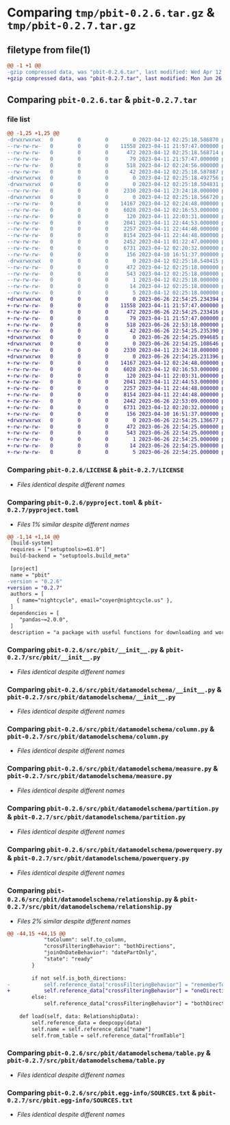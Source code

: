# Comparing `tmp/pbit-0.2.6.tar.gz` & `tmp/pbit-0.2.7.tar.gz`

## filetype from file(1)

```diff
@@ -1 +1 @@
-gzip compressed data, was "pbit-0.2.6.tar", last modified: Wed Apr 12 02:25:18 2023, max compression
+gzip compressed data, was "pbit-0.2.7.tar", last modified: Mon Jun 26 22:54:25 2023, max compression
```

## Comparing `pbit-0.2.6.tar` & `pbit-0.2.7.tar`

### file list

```diff
@@ -1,25 +1,25 @@
-drwxrwxrwx   0        0        0        0 2023-04-12 02:25:18.586870 pbit-0.2.6/
--rw-rw-rw-   0        0        0    11558 2023-04-11 21:57:47.000000 pbit-0.2.6/LICENSE
--rw-rw-rw-   0        0        0      472 2023-04-12 02:25:18.568714 pbit-0.2.6/PKG-INFO
--rw-rw-rw-   0        0        0       79 2023-04-11 21:57:47.000000 pbit-0.2.6/README.md
--rw-rw-rw-   0        0        0      518 2023-04-12 02:24:56.000000 pbit-0.2.6/pyproject.toml
--rw-rw-rw-   0        0        0       42 2023-04-12 02:25:18.587887 pbit-0.2.6/setup.cfg
-drwxrwxrwx   0        0        0        0 2023-04-12 02:25:18.492756 pbit-0.2.6/src/
-drwxrwxrwx   0        0        0        0 2023-04-12 02:25:18.504831 pbit-0.2.6/src/pbit/
--rw-rw-rw-   0        0        0     2330 2023-04-11 23:24:18.000000 pbit-0.2.6/src/pbit/__init__.py
-drwxrwxrwx   0        0        0        0 2023-04-12 02:25:18.566720 pbit-0.2.6/src/pbit/datamodelschema/
--rw-rw-rw-   0        0        0    14167 2023-04-12 02:24:48.000000 pbit-0.2.6/src/pbit/datamodelschema/__init__.py
--rw-rw-rw-   0        0        0     6028 2023-04-12 02:16:53.000000 pbit-0.2.6/src/pbit/datamodelschema/column.py
--rw-rw-rw-   0        0        0      120 2023-04-11 22:03:31.000000 pbit-0.2.6/src/pbit/datamodelschema/dax.py
--rw-rw-rw-   0        0        0     2041 2023-04-11 22:44:53.000000 pbit-0.2.6/src/pbit/datamodelschema/measure.py
--rw-rw-rw-   0        0        0     2257 2023-04-11 22:44:48.000000 pbit-0.2.6/src/pbit/datamodelschema/partition.py
--rw-rw-rw-   0        0        0     8154 2023-04-11 22:44:48.000000 pbit-0.2.6/src/pbit/datamodelschema/powerquery.py
--rw-rw-rw-   0        0        0     2452 2023-04-11 01:22:47.000000 pbit-0.2.6/src/pbit/datamodelschema/relationship.py
--rw-rw-rw-   0        0        0     6731 2023-04-12 02:20:32.000000 pbit-0.2.6/src/pbit/datamodelschema/table.py
--rw-rw-rw-   0        0        0      156 2023-04-10 16:51:37.000000 pbit-0.2.6/src/pbit/datamodelschema/typeholder.py
-drwxrwxrwx   0        0        0        0 2023-04-12 02:25:18.540415 pbit-0.2.6/src/pbit.egg-info/
--rw-rw-rw-   0        0        0      472 2023-04-12 02:25:18.000000 pbit-0.2.6/src/pbit.egg-info/PKG-INFO
--rw-rw-rw-   0        0        0      543 2023-04-12 02:25:18.000000 pbit-0.2.6/src/pbit.egg-info/SOURCES.txt
--rw-rw-rw-   0        0        0        1 2023-04-12 02:25:18.000000 pbit-0.2.6/src/pbit.egg-info/dependency_links.txt
--rw-rw-rw-   0        0        0       14 2023-04-12 02:25:18.000000 pbit-0.2.6/src/pbit.egg-info/requires.txt
--rw-rw-rw-   0        0        0        5 2023-04-12 02:25:18.000000 pbit-0.2.6/src/pbit.egg-info/top_level.txt
+drwxrwxrwx   0        0        0        0 2023-06-26 22:54:25.234394 pbit-0.2.7/
+-rw-rw-rw-   0        0        0    11558 2023-04-11 21:57:47.000000 pbit-0.2.7/LICENSE
+-rw-rw-rw-   0        0        0      472 2023-06-26 22:54:25.233416 pbit-0.2.7/PKG-INFO
+-rw-rw-rw-   0        0        0       79 2023-04-11 21:57:47.000000 pbit-0.2.7/README.md
+-rw-rw-rw-   0        0        0      518 2023-06-26 22:53:18.000000 pbit-0.2.7/pyproject.toml
+-rw-rw-rw-   0        0        0       42 2023-06-26 22:54:25.235390 pbit-0.2.7/setup.cfg
+drwxrwxrwx   0        0        0        0 2023-06-26 22:54:25.094685 pbit-0.2.7/src/
+drwxrwxrwx   0        0        0        0 2023-06-26 22:54:25.108646 pbit-0.2.7/src/pbit/
+-rw-rw-rw-   0        0        0     2330 2023-04-11 23:24:18.000000 pbit-0.2.7/src/pbit/__init__.py
+drwxrwxrwx   0        0        0        0 2023-06-26 22:54:25.231396 pbit-0.2.7/src/pbit/datamodelschema/
+-rw-rw-rw-   0        0        0    14167 2023-04-12 02:24:48.000000 pbit-0.2.7/src/pbit/datamodelschema/__init__.py
+-rw-rw-rw-   0        0        0     6028 2023-04-12 02:16:53.000000 pbit-0.2.7/src/pbit/datamodelschema/column.py
+-rw-rw-rw-   0        0        0      120 2023-04-11 22:03:31.000000 pbit-0.2.7/src/pbit/datamodelschema/dax.py
+-rw-rw-rw-   0        0        0     2041 2023-04-11 22:44:53.000000 pbit-0.2.7/src/pbit/datamodelschema/measure.py
+-rw-rw-rw-   0        0        0     2257 2023-04-11 22:44:48.000000 pbit-0.2.7/src/pbit/datamodelschema/partition.py
+-rw-rw-rw-   0        0        0     8154 2023-04-11 22:44:48.000000 pbit-0.2.7/src/pbit/datamodelschema/powerquery.py
+-rw-rw-rw-   0        0        0     2442 2023-06-26 22:53:09.000000 pbit-0.2.7/src/pbit/datamodelschema/relationship.py
+-rw-rw-rw-   0        0        0     6731 2023-04-12 02:20:32.000000 pbit-0.2.7/src/pbit/datamodelschema/table.py
+-rw-rw-rw-   0        0        0      156 2023-04-10 16:51:37.000000 pbit-0.2.7/src/pbit/datamodelschema/typeholder.py
+drwxrwxrwx   0        0        0        0 2023-06-26 22:54:25.136677 pbit-0.2.7/src/pbit.egg-info/
+-rw-rw-rw-   0        0        0      472 2023-06-26 22:54:25.000000 pbit-0.2.7/src/pbit.egg-info/PKG-INFO
+-rw-rw-rw-   0        0        0      543 2023-06-26 22:54:25.000000 pbit-0.2.7/src/pbit.egg-info/SOURCES.txt
+-rw-rw-rw-   0        0        0        1 2023-06-26 22:54:25.000000 pbit-0.2.7/src/pbit.egg-info/dependency_links.txt
+-rw-rw-rw-   0        0        0       14 2023-06-26 22:54:25.000000 pbit-0.2.7/src/pbit.egg-info/requires.txt
+-rw-rw-rw-   0        0        0        5 2023-06-26 22:54:25.000000 pbit-0.2.7/src/pbit.egg-info/top_level.txt
```

### Comparing `pbit-0.2.6/LICENSE` & `pbit-0.2.7/LICENSE`

 * *Files identical despite different names*

### Comparing `pbit-0.2.6/pyproject.toml` & `pbit-0.2.7/pyproject.toml`

 * *Files 1% similar despite different names*

```diff
@@ -1,14 +1,14 @@
 [build-system]
 requires = ["setuptools>=61.0"]
 build-backend = "setuptools.build_meta"
 
 [project]
 name = "pbit"
-version = "0.2.6"
+version = "0.2.7"
 authors = [
   { name="nightcycle", email="coyer@nightcycle.us" },
 ]
 dependencies = [
 	"pandas~=2.0.0",
 ]
 description = "a package with useful functions for downloading and working with midas generated analytics data"
```

### Comparing `pbit-0.2.6/src/pbit/__init__.py` & `pbit-0.2.7/src/pbit/__init__.py`

 * *Files identical despite different names*

### Comparing `pbit-0.2.6/src/pbit/datamodelschema/__init__.py` & `pbit-0.2.7/src/pbit/datamodelschema/__init__.py`

 * *Files identical despite different names*

### Comparing `pbit-0.2.6/src/pbit/datamodelschema/column.py` & `pbit-0.2.7/src/pbit/datamodelschema/column.py`

 * *Files identical despite different names*

### Comparing `pbit-0.2.6/src/pbit/datamodelschema/measure.py` & `pbit-0.2.7/src/pbit/datamodelschema/measure.py`

 * *Files identical despite different names*

### Comparing `pbit-0.2.6/src/pbit/datamodelschema/partition.py` & `pbit-0.2.7/src/pbit/datamodelschema/partition.py`

 * *Files identical despite different names*

### Comparing `pbit-0.2.6/src/pbit/datamodelschema/powerquery.py` & `pbit-0.2.7/src/pbit/datamodelschema/powerquery.py`

 * *Files identical despite different names*

### Comparing `pbit-0.2.6/src/pbit/datamodelschema/relationship.py` & `pbit-0.2.7/src/pbit/datamodelschema/relationship.py`

 * *Files 2% similar despite different names*

```diff
@@ -44,15 +44,15 @@
 			"toColumn": self.to_column,
 			"crossFilteringBehavior": "bothDirections",
 			"joinOnDateBehavior": "datePartOnly",
 			"state": "ready"
 		}
 
 		if not self.is_both_directions:
-			self.reference_data["crossFilteringBehavior"] = "rememberToAddThisLater"
+			self.reference_data["crossFilteringBehavior"] = "oneDirection"
 		else:
 			self.reference_data["crossFilteringBehavior"] = "bothDirections"
 
 	def load(self, data: RelationshipData):
 		self.reference_data = deepcopy(data)
 		self.name = self.reference_data["name"]
 		self.from_table = self.reference_data["fromTable"]
```

### Comparing `pbit-0.2.6/src/pbit/datamodelschema/table.py` & `pbit-0.2.7/src/pbit/datamodelschema/table.py`

 * *Files identical despite different names*

### Comparing `pbit-0.2.6/src/pbit.egg-info/SOURCES.txt` & `pbit-0.2.7/src/pbit.egg-info/SOURCES.txt`

 * *Files identical despite different names*

